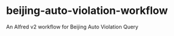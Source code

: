 beijing-auto-violation-workflow
===============================

An Alfred v2 workflow for Beijing Auto Violation Query
